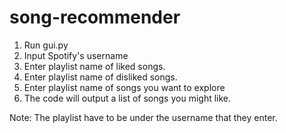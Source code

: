 # song-recommender

1. Run gui.py
2. Input Spotify's username
3. Enter playlist name of liked songs.
4. Enter playlist name of disliked songs.
5. Enter playlist name of songs you want to explore
6. The code will output a list of songs you might like.

Note: The playlist have to be under the username that they enter.
